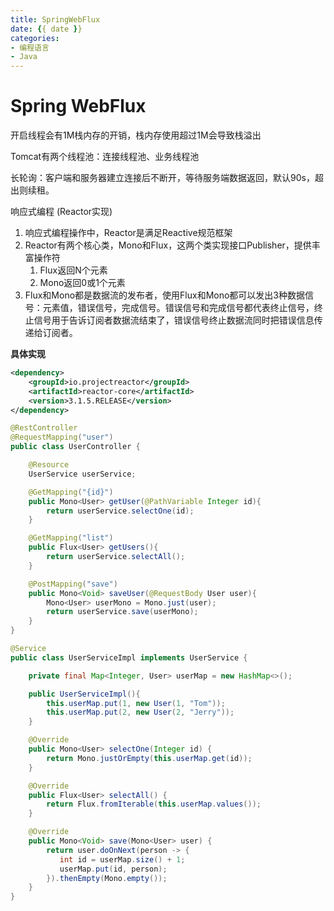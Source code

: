 ```yaml
---
title: SpringWebFlux
date: {{ date }}
categories:
- 编程语言
- Java
---
```


# Spring WebFlux

开启线程会有1M栈内存的开销，栈内存使用超过1M会导致栈溢出

Tomcat有两个线程池：连接线程池、业务线程池 

长轮询：客户端和服务器建立连接后不断开，等待服务端数据返回，默认90s，超出则续租。

响应式编程 (Reactor实现)

1. 响应式编程操作中，Reactor是满足Reactive规范框架
2. Reactor有两个核心类，Mono和Flux，这两个类实现接口Publisher，提供丰富操作符
   1. Flux返回N个元素
   2. Mono返回0或1个元素
3. Flux和Mono都是数据流的发布者，使用Flux和Mono都可以发出3种数据信号：元素值，错误信号，完成信号。错误信号和完成信号都代表终止信号，终止信号用于告诉订阅者数据流结束了，错误信号终止数据流同时把错误信息传递给订阅者。

**具体实现**

```xml
<dependency>
    <groupId>io.projectreactor</groupId>
    <artifactId>reactor-core</artifactId>
    <version>3.1.5.RELEASE</version>
</dependency>
```

```java
@RestController
@RequestMapping("user")
public class UserController {

    @Resource
    UserService userService;

    @GetMapping("{id}")
    public Mono<User> getUser(@PathVariable Integer id){
        return userService.selectOne(id);
    }

    @GetMapping("list")
    public Flux<User> getUsers(){
        return userService.selectAll();
    }

    @PostMapping("save")
    public Mono<Void> saveUser(@RequestBody User user){
        Mono<User> userMono = Mono.just(user);
        return userService.save(userMono);
    }
}
```

```java
@Service
public class UserServiceImpl implements UserService {

    private final Map<Integer, User> userMap = new HashMap<>();

    public UserServiceImpl(){
        this.userMap.put(1, new User(1, "Tom"));
        this.userMap.put(2, new User(2, "Jerry"));
    }

    @Override
    public Mono<User> selectOne(Integer id) {
        return Mono.justOrEmpty(this.userMap.get(id));
    }

    @Override
    public Flux<User> selectAll() {
        return Flux.fromIterable(this.userMap.values());
    }

    @Override
    public Mono<Void> save(Mono<User> user) {
        return user.doOnNext(person -> {
           int id = userMap.size() + 1;
           userMap.put(id, person);
        }).thenEmpty(Mono.empty());
    }
}
```